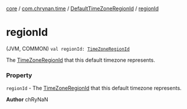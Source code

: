 [core](../../index.md) / [com.chrynan.time](../index.md) / [DefaultTimeZoneRegionId](index.md) / [regionId](./region-id.md)

# regionId

(JVM, COMMON) `val regionId: `[`TimeZoneRegionId`](../-time-zone-region-id/index.md)

The [TimeZoneRegionId](../-time-zone-region-id/index.md) that this default timezone represents.

### Property

`regionId` - The [TimeZoneRegionId](../-time-zone-region-id/index.md) that this default timezone represents.

**Author**
chRyNaN

